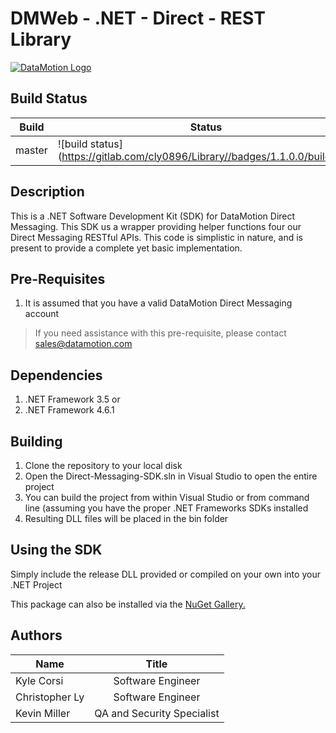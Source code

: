 # DMWeb - .NET - Direct - REST Library

[![DataMotion Logo](https://www.datamotionhealth.com/wp-content/themes/dhealth/images/logo.png)](https://datamotion.com)

## Build Status
| Build  | Status                                                                            | Released  |
| ------ | --------------------------------------------------------------------------------- | --------- |
| master | ![build status] (https://gitlab.com/cly0896/Library//badges/1.1.0.0/build.svg) | ✓ 1.1.0.1 | 

## Description
This is a .NET Software Development Kit (SDK) for DataMotion Direct Messaging. This SDK us a wrapper providing helper functions four our Direct Messaging RESTful APIs. This code is simplistic in nature, and is present to provide a complete yet basic implementation.

## Pre-Requisites
1. It is assumed that you have a valid DataMotion Direct Messaging account
> If you need assistance with this pre-requisite, please contact sales@datamotion.com

## Dependencies
1. .NET Framework 3.5 
or
2. .NET Framework 4.6.1

## Building
1. Clone the repository to your local disk
2. Open the Direct-Messaging-SDK.sln in Visual Studio to open the entire project
3. You can build the project from within Visual Studio or from command line (assuming you have the proper .NET Frameworks SDKs installed
3. Resulting DLL files will be placed in the bin folder

## Using the SDK
Simply include the release DLL provided or compiled on your own into your .NET Project

This package can also be installed via the [NuGet Gallery.](https://www.nuget.org/packages/DMWeb.Direct.NET.Messaging/)
## Authors

| Name           | Title                      |
| ---------------|:--------------------------:|
| Kyle Corsi     | Software Engineer          |
| Christopher Ly | Software Engineer          |
| Kevin Miller   | QA and Security Specialist |